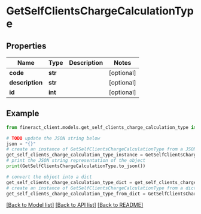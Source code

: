 # GetSelfClientsChargeCalculationType


## Properties

Name | Type | Description | Notes
------------ | ------------- | ------------- | -------------
**code** | **str** |  | [optional] 
**description** | **str** |  | [optional] 
**id** | **int** |  | [optional] 

## Example

```python
from fineract_client.models.get_self_clients_charge_calculation_type import GetSelfClientsChargeCalculationType

# TODO update the JSON string below
json = "{}"
# create an instance of GetSelfClientsChargeCalculationType from a JSON string
get_self_clients_charge_calculation_type_instance = GetSelfClientsChargeCalculationType.from_json(json)
# print the JSON string representation of the object
print(GetSelfClientsChargeCalculationType.to_json())

# convert the object into a dict
get_self_clients_charge_calculation_type_dict = get_self_clients_charge_calculation_type_instance.to_dict()
# create an instance of GetSelfClientsChargeCalculationType from a dict
get_self_clients_charge_calculation_type_from_dict = GetSelfClientsChargeCalculationType.from_dict(get_self_clients_charge_calculation_type_dict)
```
[[Back to Model list]](../README.md#documentation-for-models) [[Back to API list]](../README.md#documentation-for-api-endpoints) [[Back to README]](../README.md)


